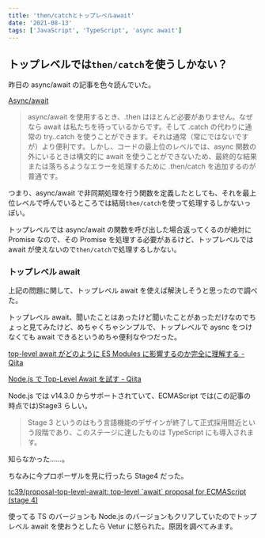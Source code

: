 ```yaml
---
title: 'then/catchとトップレベルawait'
date: '2021-08-13'
tags: ['JavaScript', 'TypeScript', 'async await']
---
```


## トップレベルでは`then/catch`を使うしかない？

昨日の async/await の記事を色々読んでいた。

[Async/await](https://ja.javascript.info/async-await)

> async/await を使用するとき、.then はほとんど必要がありません。なぜなら await は私たちを待っているからです。そして .catch の代わりに通常の try..catch を使うことができます。それは通常（常にではないですが）より便利です。しかし、コードの最上位のレベルでは、async 関数の外にいるときは構文的に await を使うことができないため、最終的な結果または落ちるようなエラーを処理するために .then/catch を追加するのが普通です。

つまり、async/await で非同期処理を行う関数を定義したとしても、それを最上位レベルで呼んでいるところでは結局`then/catch`を使って処理するしかないっぽい。

トップレベルでは async/await の関数を呼び出した場合返ってくるのが絶対に Promise なので、その Promise を処理する必要があるけど、トップレベルでは await が使えないので`then/catch`で処理するしかない。

### トップレベル await

上記の問題に関して、トップレベル await を使えば解決しそうと思ったので調べた。

トップレベル await、聞いたことはあったけど聞いたことがあっただけなのでちょっと見てみたけど、めちゃくちゃシンプルで、トップレベルで aysnc をつけなくても await できるというめちゃ便利なやつだった。

[top\-level await がどのように ES Modules に影響するのか完全に理解する \- Qiita](https://qiita.com/uhyo/items/0e2e9eaa30ec2ff05260)

[Node\.js で Top\-Level Await を試す \- Qiita](https://qiita.com/n0bisuke/items/b2236f56437f71db8aff)

Node.js では v14.3.0 からサポートされていて、ECMAScript では(この記事の時点では)Stage3 らしい。

> Stage 3 というのはもう言語機能のデザインが終了して正式採用間近という段階であり、このステージに達したものは TypeScript にも導入されます。

知らなかった……。

ちなみに今プロポーザルを見に行ったら Stage4 だった。

[tc39/proposal\-top\-level\-await: top\-level \`await\` proposal for ECMAScript \(stage 4\)](https://github.com/tc39/proposal-top-level-await)

使ってる TS のバージョンも Node.js のバージョンもクリアしていたのでトップレベル await を使おうとしたら Vetur に怒られた。原因を調べてみます。
